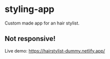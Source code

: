 # styling-app

Custom made app for an hair stylist. 

## Not responsive!

Live demo: https://hairstylist-dummy.netlify.app/
